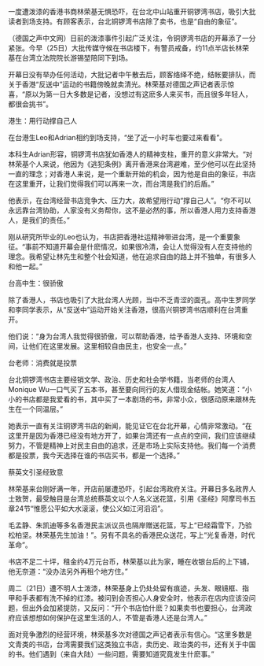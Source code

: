 一度遭泼漆的香港书商林荣基无惧恐吓，在台北中山站重开铜锣湾书店，吸引大批读者到场支持。有顾客表示，台北铜锣湾书店除了卖书，也是“自由的象征”。

（德国之声中文网）日前的泼漆事件引起广泛关注，令铜锣湾书店的开幕添了一分紧张。今早（25日）大批传媒守候在书店楼下，有警员戒备，约11点半店长林荣基在台湾立法院院长游锡堃陪同下到场。

开幕日没有举办任何活动，大批记者中午散去后，顾客络绎不绝，结帐要排队，而关于香港“反送中”运动的书籍傍晚就卖清光。林荣基对德国之声记者表示惊喜，“原以为第一日大多数是记者，没想过有这麽多人来买书，而且很多年轻人，都很会挑书”。

港生：用行动撑自己人

在台港生Leo和Adrian相约到场支持，“坐了近一小时车也要过来看看”。

本科生Adrian形容，铜锣湾书店犹如香港人的精神支柱，重开的意义非常大。“对林荣基个人来说，他因为《逃犯条例》离开香港来台湾避难，至少他可以在此坚持一直的理念；对香港人来说，是一个重新开始的机会，因为他是自由的象征，书店在这里重开，让我们觉得我们可以再来一次，而台湾是我们的后盾。”

他表示，在台湾经营书店竞争大、压力大，故希望用行动“撑自己人”。“你不可以永远靠台湾协助，人家没有义务帮你，这不是必然的事，所以香港人用力支持香港人，是我们的责任。”

刚从研究所毕业的Leo也认为，书店把香港社运精神带进台湾，是一个重要象征。“事前不知道开幕会是什麽情况，如果很冷清，会让人觉得没有人在支持他的理念。我希望让林先生和整个社会知道，他在追求自由的路上并不独单，有很多人和他一起。”

台高中生：很骄傲

除了香港人，书店也吸引了大批台湾人光顾，当中不乏青涩的面孔。高中生罗同学和李同学表示，从“反送中”运动开始关注香港，很高兴铜锣湾书店顺利在台湾重开。

他们说：“身为台湾人我觉得很骄傲，可以帮助香港，给予香港人支持、环境和空间，让他们在这里发展。这里相较自由民主，也安全一点。”

台老师：消费就是投票

台北铜锣湾书店主要经销文学、政治、历史和社会学书籍，当老师的台湾人Monique Wu一口气买了五本书，甚至要向同行的友人借现金结帐。她笑道：“小小的书店都是我爱看的书，其中买了一本剧场的书，非常小众，很感动原来跟林先生在一个同温层。”

她表示一直有关注铜锣湾书店的新闻，能见证它在台北开幕，心情非常激动。“在这里开是因为香港已经没有地方开了，如果台湾还有一点点的空间，我们应该继续努力，不管是精神上对民主自由的追求，还是市场上实际支持他。我们每一个消费都是投票，我今天选择在谁的书店买书，都是一个选择。”

蔡英文引圣经致意

林荣基来台刚好满一年，开店前屡遭恐吓，引起台湾政府关注。开幕日多名政界人士致贺，最受触目是台湾总统蔡英文以个人名义送花篮，引用《圣经》阿摩司书五章24节“惟愿公平如大水滚滚，使公义如江河滔滔”。

毛孟静、朱凯迪等多名香港民主派议员也隔岸赠送花篮，写上“已经霜雪下，乃验松柏坚。林荣基先生加油！”。另有不具名的香港民众送花，写上“光复香港，时代革命”。

书店不足二十坪，租金约4万元台币，林荣基以此为家，睡在收银台后的上下铺，他无奈道：“没办法另外再租个地方住。”

周二（21日）遭不明人士泼漆，林荣基身上仍处处留有痕迹，头发、眼镜框、指甲和手表都有洗不掉的红漆。被问到会否担心人身安全时，他表示在店内应该没问题，但出外会加紧提防，又反问：“开个书店怕什麽？如果卖书也要担心，台湾政府应该想想如何保护在这里生活的人，不管是香港人还是台湾人。”

面对竞争激烈的经营环境，林荣基多次对德国之声记者表示有信心。“这里多数是文青类的书店，台湾需要我们这类独立书店，卖历史、政治类的书，还有关于中国的书。他们遇到（来自大陆）一些问题，需要知道究竟发生什麽事。”


